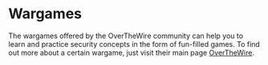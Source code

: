 # Wargames
The wargames offered by the OverTheWire community can help you to learn and practice security concepts in the form of fun-filled games.
To find out more about a certain wargame, just visit their main page [OverTheWire](https://overthewire.org/wargames/). 
